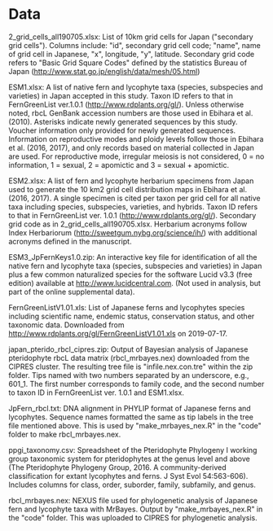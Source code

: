 # Data

2_grid_cells_all190705.xlsx: List of 10km grid cells for Japan ("secondary
grid cells"). Columns include: "id", secondary grid cell code; 
"name", name of grid cell in Japanese, "x", longitude, "y", latitude. 
Secondary grid code refers to "Basic Grid Square Codes" defined by the 
statistics Bureau of Japan (http://www.stat.go.jp/english/data/mesh/05.html)

ESM1.xlsx: A list of native fern and lycophyte taxa (species, subspecies and varieties) 
in Japan accepted in this study. Taxon ID refers to that in FernGreenList ver.1.0.1 (http://www.rdplants.org/gl/). Unless otherwise noted, rbcL GenBank accession numbers 
are those used in Ebihara et al. (2010). Asterisks indicate newly generated sequences 
by this study. Voucher information only provided for newly generated sequences. 
Information on reproductive modes and ploidy levels follow those in Ebihara et 
al. (2016, 2017), and only records based on material collected in Japan are used. 
For reproductive mode, irregular meiosis is not considered, 0 = no information, 
1 = sexual, 2 = apomictic and 3 = sexual + apomictic. 

ESM2.xlsx: A list of fern and lycophyte herbarium specimens from Japan used to
generate the 10 km2 grid cell distribution maps in Ebihara et al. (2016, 2017). 
A single specimen is cited per taxon per grid cell for all native taxa including 
species, subspecies, varieties, and hybrids. Taxon ID refers to that in 
FernGreenList ver. 1.0.1 (http://www.rdplants.org/gl/). Secondary grid code as
in 2_grid_cells_all190705.xlsx. Herbarium acronyms follow Index Herbariorum (http://sweetgum.nybg.org/science/ih/) with additional acronyms defined in the
manuscript.

ESM3_JpFernKeys1.0.zip: An interactive key file for identification of all the 
native fern and lycophyte taxa (species, subspecies and varieties) in Japan 
plus a few common naturalized species for the software Lucid v3.3 (free edition) 
available at http://www.lucidcentral.com. (Not used in analysis, but part of
the online supplemental data).

FernGreenListV1.01.xls: List of Japanese ferns and lycophytes species including
scientific name, endemic status, conservation status, and other taxonomic data. 
Downloaded from http://www.rdplants.org/gl/FernGreenListV1.01.xls on 2019-07-17.

japan_pterido_rbcl_cipres.zip: Output of Bayesian analysis of Japanese pteridophyte
rbcL data matrix (rbcl_mrbayes.nex) downloaded from the CIPRES cluster. The resulting
tree file is "infile.nex.con.tre" within the zip folder. Tips named with two numbers
separated by an underscore, e.g., 601_1. The first number corresponds to family code,
and the second number to taxon ID in FernGreenList ver. 1.0.1 and ESM1.xlsx.

JpFern_rbcl.txt: DNA alignment in PHYLIP format of Japanese ferns and lycophytes.
Sequence names formatted the same as tip labels in the tree file mentioned above.
This is used by "make_mrbayes_nex.R" in the "code" folder to make rbcl_mrbayes.nex.

ppgi_taxonomy.csv: Spreadsheet of the Pteridophyte Phylogeny I working group 
taxonomic system for pteridophytes at the genus level and above (The Pteridophyte 
Phylogeny Group, 2016. A community-derived classification for extant lycophytes 
and ferns. J Syst Evol 54:563-606). Includes columns for class, order, suborder, 
family, subfamily, and genus.

rbcl_mrbayes.nex: NEXUS file used for phylogenetic analysis of Japanese fern
and lycophyte taxa with MrBayes. Output by "make_mrbayes_nex.R" in the "code"
folder. This was uploaded to CIPRES for phylogenetic analysis.
